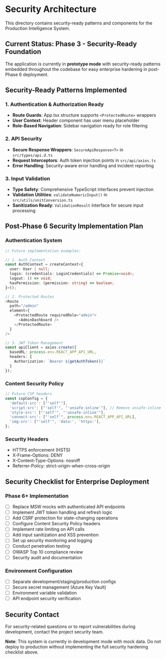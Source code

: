 # Security Architecture

This directory contains security-ready patterns and components for the Production Intelligence System.

## Current Status: Phase 3 - Security-Ready Foundation

The application is currently in **prototype mode** with security-ready patterns embedded throughout the codebase for easy enterprise hardening in post-Phase 6 deployment.

## Security-Ready Patterns Implemented

### 1. Authentication & Authorization Ready
- **Route Guards**: App.tsx structure supports `<ProtectedRoute>` wrappers
- **User Context**: Header component has user menu placeholder
- **Role-Based Navigation**: Sidebar navigation ready for role filtering

### 2. API Security
- **Secure Response Wrappers**: `SecureApiResponse<T>` in `src/types/api.d.ts`
- **Request Interceptors**: Auth token injection points in `src/api/axios.ts`
- **Error Handling**: Security-aware error handling and incident reporting

### 3. Input Validation
- **Type Safety**: Comprehensive TypeScript interfaces prevent injection
- **Validation Utilities**: `validateNumericInput()` in `src/utils/unitConversion.ts`
- **Sanitization Ready**: `ValidationResult` interface for secure input processing

## Post-Phase 6 Security Implementation Plan

### Authentication System
```typescript
// Future implementation examples:

// 1. Auth Context
const AuthContext = createContext<{
  user: User | null;
  login: (credentials: LoginCredentials) => Promise<void>;
  logout: () => void;
  hasPermission: (permission: string) => boolean;
}>();

// 2. Protected Routes
<Route 
  path="/admin" 
  element={
    <ProtectedRoute requiredRole="admin">
      <AdminDashboard />
    </ProtectedRoute>
  } 
/>

// 3. JWT Token Management
const apiClient = axios.create({
  baseURL: process.env.REACT_APP_API_URL,
  headers: {
    Authorization: `Bearer ${getAuthToken()}`
  }
});
```

### Content Security Policy
```javascript
// Future CSP headers
const cspConfig = {
  'default-src': ["'self'"],
  'script-src': ["'self'", "'unsafe-inline'"], // Remove unsafe-inline in production
  'style-src': ["'self'", "'unsafe-inline'"],
  'connect-src': ["'self'", process.env.REACT_APP_API_URL],
  'img-src': ["'self'", 'data:', 'https:'],
};
```

### Security Headers
- HTTPS enforcement (HSTS)
- X-Frame-Options: DENY
- X-Content-Type-Options: nosniff
- Referrer-Policy: strict-origin-when-cross-origin

## Security Checklist for Enterprise Deployment

### Phase 6+ Implementation
- [ ] Replace MSW mocks with authenticated API endpoints
- [ ] Implement JWT token handling and refresh logic
- [ ] Add CSRF protection for state-changing operations
- [ ] Configure Content Security Policy headers
- [ ] Implement rate limiting on API calls
- [ ] Add input sanitization and XSS prevention
- [ ] Set up security monitoring and logging
- [ ] Conduct penetration testing
- [ ] OWASP Top 10 compliance review
- [ ] Security audit and documentation

### Environment Configuration
- [ ] Separate development/staging/production configs
- [ ] Secure secret management (Azure Key Vault)
- [ ] Environment variable validation
- [ ] API endpoint security verification

## Security Contact

For security-related questions or to report vulnerabilities during development, contact the project security team.

**Note**: This system is currently in development mode with mock data. Do not deploy to production without implementing the full security hardening checklist above. 